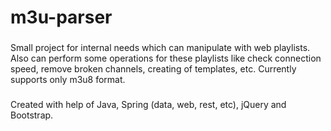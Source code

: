 # m3u-parser

### 
Small project for internal needs which can manipulate with web playlists. Also can perform some operations for these playlists like check connection speed, remove broken channels, creating of templates, etc. Currently supports only m3u8 format.

### 
Created with help of Java, Spring (data, web, rest, etc), jQuery and Bootstrap.
